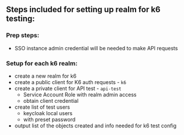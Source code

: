 ## Steps included for setting up realm for k6 testing:

### Prep steps:
- SSO instance admin credential will be needed to make API requests

### Setup for each k6 realm:
- create a new realm for k6
- create a public client for K6 auth requests - `k6`
- create a private client for API test - `api-test`
  - Service Account Role with realm admin access
  - obtain client credential
- create list of test users
  - keycloak local users
  - with preset password
- output list of the objects created and info needed for k6 test config
